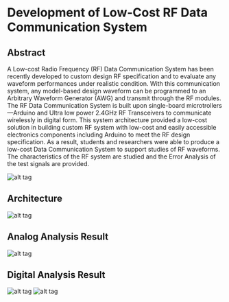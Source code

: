 Development of Low-Cost RF Data Communication System
==============

Abstract
--------------
A Low-cost Radio Frequency (RF) Data Communication System has been recently developed to custom design RF specification and to evaluate any waveform performances under realistic condition. With this communication system, any model-based design waveform can be programmed to an Arbitrary Waveform Generator (AWG) and transmit through the RF modules. The RF Data Communication System is built upon single-board microtrollers—Arduino and Ultra low power 2.4GHz RF Transceivers to communicate wirelessly in digital form. This system architecture provided a low-cost solution in building custom RF system with low-cost and easily accessible electronics components including Arduino to meet the RF design specification. As a result, students and researchers were able to produce a low-cost Data Communication System to support studies of RF waveforms. The characteristics of the RF system are studied and the Error Analysis of the test signals are provided.

![alt tag](http://goo.gl/A6koZ6)

Architecture
--------------
![alt tag](http://goo.gl/vmiVSU)

Analog Analysis Result
--------------
![alt tag](http://goo.gl/HR6N23)

Digital Analysis Result
--------------
![alt tag](http://goo.gl/dUUR46)
![alt tag](http://goo.gl/fK40Ug)
